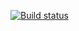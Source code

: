 [![Build status](https://ci.appveyor.com/api/projects/status/4ohmo9dfgywoi6t0/branch/main?svg=true)](https://ci.appveyor.com/project/DmitryAbo/postman-echo/branch/main)
